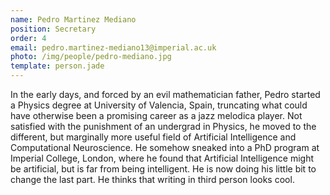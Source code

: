 ```yaml
---
name: Pedro Martinez Mediano
position: Secretary
order: 4 
email: pedro.martinez-mediano13@imperial.ac.uk
photo: /img/people/pedro-mediano.jpg
template: person.jade
---
```

In the early days, and forced by an evil mathematician father, Pedro started a
Physics degree at University of Valencia, Spain, truncating what could have
otherwise been a promising career as a jazz melodica player. Not satisfied with
the punishment of an undergrad in Physics, he moved to the different, but
marginally more useful field of Artificial Intelligence and Computational
Neuroscience. He somehow sneaked into a PhD program at Imperial College,
London, where he found that Artificial Intelligence might be artificial, but is
far from being intelligent. He is now doing his little bit to change the last
part. He thinks that writing in third person looks cool.
